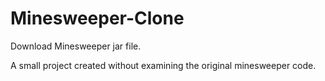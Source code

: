 # Minesweeper-Clone


Download Minesweeper jar file.

A small project created without examining the original minesweeper code.
